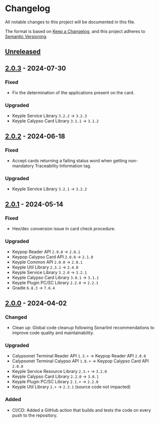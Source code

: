 # Changelog
All notable changes to this project will be documented in this file.

The format is based on [Keep a Changelog](https://keepachangelog.com/en/1.0.0/),
and this project adheres to [Semantic Versioning](https://semver.org/spec/v2.0.0.html).

## [Unreleased]

## [2.0.3] - 2024-07-30
### Fixed
- Fix the determination of the applications present on the card.
### Upgraded
- Keyple Service Library `3.2.2` -> `3.2.3`
- Keyple Calypso Card Library `3.1.1` -> `3.1.2`

## [2.0.2] - 2024-06-18
### Fixed
- Accept cards returning a failing status word when getting non-mandatory Traceability Information tag.
### Upgraded
- Keyple Service Library `3.2.1` -> `3.2.2`

## [2.0.1] - 2024-05-14
### Fixed
- Hex/dec conversion issue in card check procedure.
### Upgraded
- Keypop Reader API `2.0.0` -> `2.0.1`
- Keypop Calypso Card API `2.0.0` -> `2.1.0`
- Keyple Common API `2.0.0` -> `2.0.1`
- Keyple Util Library `2.3.1` -> `2.4.0`
- Keyple Service Library `3.2.0` -> `3.2.1`
- Keyple Calypso Card Library `3.0.1` -> `3.1.1`
- Keyple Plugin PC/SC Library `2.2.0` -> `2.2.1`
- Gradle `6.8.3` -> `7.6.4`

## [2.0.0] - 2024-04-02
### Changed
- Clean up: Global code cleanup following Sonarlint recommendations to improve code quality and maintainability.
### Upgraded
- Calypsonet Terminal Reader API `1.3.+` -> Keypop Reader API `2.0.0`
- Calypsonet Terminal Calypso API `1.8.+` -> Keypop Calypso Card API `2.0.0`
- Keyple Service Resource Library `2.3.+` -> `3.2.0`
- Keyple Calypso Card Library `2.2.0` -> `3.0.1`
- Keyple Plugin PC/SC Library `2.1.+` -> `2.2.0`
- Keyple Util Library `2.+` -> `2.3.1` (source code not impacted)
### Added
- CI/CD: Added a GitHub action that builds and tests the code on every push to the repository.

[unreleased]: https://github.com/calypsonet/calypso-card-analyzer/compare/2.0.3...HEAD
[2.0.3]: https://github.com/calypsonet/calypso-card-analyzer/compare/2.0.2...2.0.3
[2.0.2]: https://github.com/calypsonet/calypso-card-analyzer/compare/2.0.1...2.0.2
[2.0.1]: https://github.com/calypsonet/calypso-card-analyzer/compare/2.0.1...2.0.0
[2.0.0]: https://github.com/calypsonet/calypso-card-analyzer/releases/tag/2.0.0